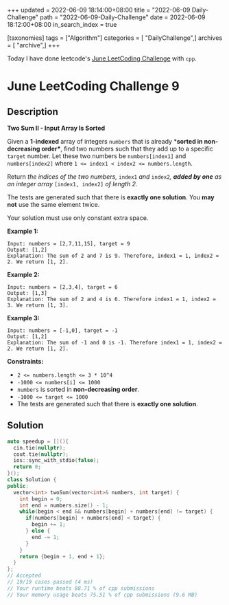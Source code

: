 +++
updated = 2022-06-09 18:14:00+08:00
title = "2022-06-09 Daily-Challenge"
path = "2022-06-09-Daily-Challenge"
date = 2022-06-09 18:12:00+08:00
in_search_index = true

[taxonomies]
tags = ["Algorithm"]
categories = [ "DailyChallenge",]
archives = [ "archive",]
+++

Today I have done leetcode's [June LeetCoding Challenge](https://leetcode.com/problems/two-sum-ii-input-array-is-sorted/) with `cpp`.

<!-- more -->

# June LeetCoding Challenge 9

## Description

**Two Sum II - Input Array Is Sorted**

Given a **1-indexed** array of integers `numbers` that is already ***sorted in non-decreasing order\***, find two numbers such that they add up to a specific `target` number. Let these two numbers be `numbers[index1]` and `numbers[index2]` where `1 <= index1 < index2 <= numbers.length`.

Return *the indices of the two numbers,* `index1` *and* `index2`*, **added by one** as an integer array* `[index1, index2]` *of length 2.*

The tests are generated such that there is **exactly one solution**. You **may not** use the same element twice.

Your solution must use only constant extra space.

 

**Example 1:**

```
Input: numbers = [2,7,11,15], target = 9
Output: [1,2]
Explanation: The sum of 2 and 7 is 9. Therefore, index1 = 1, index2 = 2. We return [1, 2].
```

**Example 2:**

```
Input: numbers = [2,3,4], target = 6
Output: [1,3]
Explanation: The sum of 2 and 4 is 6. Therefore index1 = 1, index2 = 3. We return [1, 3].
```

**Example 3:**

```
Input: numbers = [-1,0], target = -1
Output: [1,2]
Explanation: The sum of -1 and 0 is -1. Therefore index1 = 1, index2 = 2. We return [1, 2].
```

 

**Constraints:**

- `2 <= numbers.length <= 3 * 10^4`
- `-1000 <= numbers[i] <= 1000`
- `numbers` is sorted in **non-decreasing order**.
- `-1000 <= target <= 1000`
- The tests are generated such that there is **exactly one solution**.

## Solution

``` cpp
auto speedup = [](){
  cin.tie(nullptr);
  cout.tie(nullptr);
  ios::sync_with_stdio(false);
  return 0;
}();
class Solution {
public:
  vector<int> twoSum(vector<int>& numbers, int target) {
    int begin = 0;
    int end = numbers.size() - 1;
    while(begin < end && numbers[begin] + numbers[end] != target) {
      if(numbers[begin] + numbers[end] < target) {
        begin += 1;
      } else {
        end -= 1;
      }
    }
    return {begin + 1, end + 1};
  }
};
// Accepted
// 19/19 cases passed (4 ms)
// Your runtime beats 88.71 % of cpp submissions
// Your memory usage beats 75.51 % of cpp submissions (9.6 MB)
```
